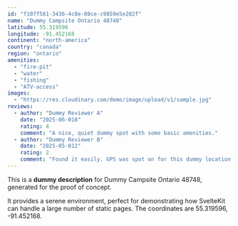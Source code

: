 ```yaml
---
id: "f107f581-3436-4c8e-80ce-c9859e5e202f"
name: "Dummy Campsite Ontario 48748"
latitude: 55.319596
longitude: -91.452168
continent: "north-america"
country: "canada"
region: "ontario"
amenities:
  - "fire-pit"
  - "water"
  - "fishing"
  - "ATV-access"
images:
  - "https://res.cloudinary.com/demo/image/upload/v1/sample.jpg"
reviews:
  - author: "Dummy Reviewer A"
    date: "2025-06-018"
    rating: 4
    comment: "A nice, quiet dummy spot with some basic amenities."
  - author: "Dummy Reviewer B"
    date: "2025-05-012"
    rating: 2
    comment: "Found it easily. GPS was spot on for this dummy location."
---
```


This is a **dummy description** for Dummy Campsite Ontario 48748, generated for the proof of concept.

It provides a serene environment, perfect for demonstrating how SvelteKit can handle a large number of static pages. The coordinates are 55.319596, -91.452168.
